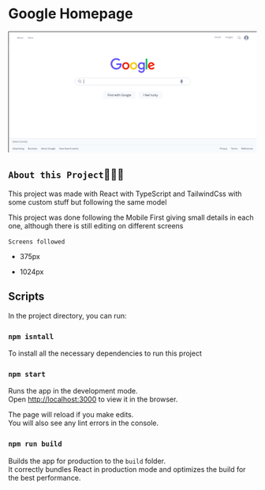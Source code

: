 # Google Homepage

![google screenshot](./src/assets/screenshotGoogle.png)

## `About this Project`🌟🌟🌟

This project was made with React with TypeScript and TailwindCss with some custom stuff but following the same model

This project was done following the Mobile First giving small details in each one, although there is still editing on different screens

`Screens followed`

- 375px

- 1024px

## Scripts

In the project directory, you can run:

### `npm isntall`

To install all the necessary dependencies to run this project

### `npm start`

Runs the app in the development mode.<br />
Open [http://localhost:3000](http://localhost:3000) to view it in the browser.

The page will reload if you make edits.<br />
You will also see any lint errors in the console.

### `npm run build`

Builds the app for production to the `build` folder.<br />
It correctly bundles React in production mode and optimizes the build for the best performance.
